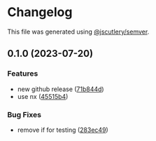 # Changelog

This file was generated using [@jscutlery/semver](https://github.com/jscutlery/semver).

## 0.1.0 (2023-07-20)


### Features

* new github release ([71b844d](https://github.com/rudderlabs/rudder-sdk-android/commit/71b844d8a72a2f6d1a46aa94b744772c53ce1ce0))
* use nx ([45515b4](https://github.com/rudderlabs/rudder-sdk-android/commit/45515b427aafceb59d7b19c59ba1cf7fe3116da5))


### Bug Fixes

* remove if for testing ([283ec49](https://github.com/rudderlabs/rudder-sdk-android/commit/283ec49dfd3d27ff9d45d61765de94577e017488))
